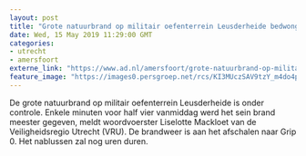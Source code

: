 ```yaml
---
layout: post
title: "Grote natuurbrand op militair oefenterrein Leusderheide bedwongen"
date: Wed, 15 May 2019 11:29:00 GMT
categories: 
- utrecht 
- amersfoort 
externe_link: "https://www.ad.nl/amersfoort/grote-natuurbrand-op-militair-oefenterrein-leusderheide-bedwongen~a6e490a9/"
feature_image: "https://images0.persgroep.net/rcs/KI3MUczSAV9tzY_m4do4ptNQsL0/diocontent/148440454/_fitwidth/400/?appId=21791a8992982cd8da851550a453bd7f&quality=0.7"
---
```


De grote natuurbrand op militair oefenterrein Leusderheide is onder controle. Enkele minuten voor half vier vanmiddag werd het sein brand meester gegeven, meldt woordvoerster Liselotte Mackloet van de Veiligheidsregio Utrecht (VRU). De brandweer is aan het afschalen naar Grip 0. Het nablussen zal nog uren duren.
